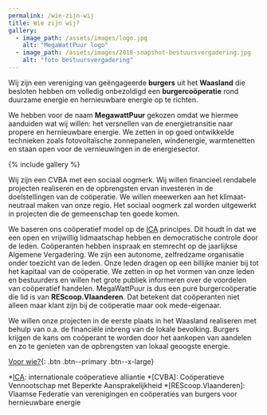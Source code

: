 ```yaml
---
permalink: /wie-zijn-wij
title: Wie zijn wij?
gallery:
  - image_path: /assets/images/logo.jpg
    alt: "MegaWattPuur logo"
  - image_path: /assets/images/2018-snapshot-bestuursvergadering.jpg
    alt: "foto bestuursvergadering"
---
```



Wij zijn een vereniging van geëngageerde **burgers** uit het **Waasland** die
besloten hebben om volledig onbezoldigd een **burgercoöperatie** rond duurzame
energie en hernieuwbare energie op te richten.

We hebben voor de naam **MegawattPuur** gekozen omdat we hiermee aanduiden wat
wij willen: het versnellen van de energietransitie naar propere en hernieuwbare
energie. We zetten in op goed ontwikkelde technieken zoals fotovoltaïsche
zonnepanelen, windenergie, warmtenetten en staan open voor de vernieuwingen in
de energiesector.

{% include gallery %}

Wij zijn een CVBA met een sociaal oogmerk. Wij willen financieel rendabele
projecten realiseren en de opbrengsten ervan investeren in de doelstellingen
van de coöperatie. We willen meewerken aan het klimaat-neutraal maken van onze
regio. Het sociaal oogmerk zal worden uitgewerkt in projecten die de
gemeenschap ten goede komen.

We baseren ons coöperatief model op de [ICA][ica] principes. Dit houdt in dat
we een open en vrijwillig lidmaatschap hebben en democratische controle door de
leden. Coöperanten hebben inspraak en stemrecht op de jaarlijkse Algemene
Vergadering. We zijn een autonome, zelfredzame organisatie onder toezicht van
de leden. Onze leden dragen op een billijke manier bij tot het kapitaal van de
coöperatie. We zetten in op het vormen van onze leden en bestuurders en willen
het grote publiek informeren over de voordelen van coöperatief handelen.
MegaWattPuur is dus een pure burgercoöperatie die lid is van
**REScoop.Vlaanderen**.  Dat betekent dat coöperanten niet alleen maar klant zijn
bij de coöperatie maar ook mede-eigenaar.

We willen onze projecten in de eerste plaats in het Waasland realiseren met
behulp van o.a. de financiële inbreng van de lokale bevolking. Burgers krijgen
de kans om coöperant te worden door het aankopen van aandelen en zo te genieten
van de opbrengsten van lokaal geoogste energie.

[Voor wie?](/voor-wie){: .btn .btn--primary .btn--x-large}


[ica]: https://www.icakompas.be/homepage/inleiding/de-7-ica-principes

*[ICA]: internationale coöperatieve alliantie
*[CVBA]: Coöperatieve Vennootschap met Beperkte Aansprakelijkheid
*[REScoop.Vlaanderen]: Vlaamse Federatie van verenigingen en coöperaties van burgers voor hernieuwbare energie
